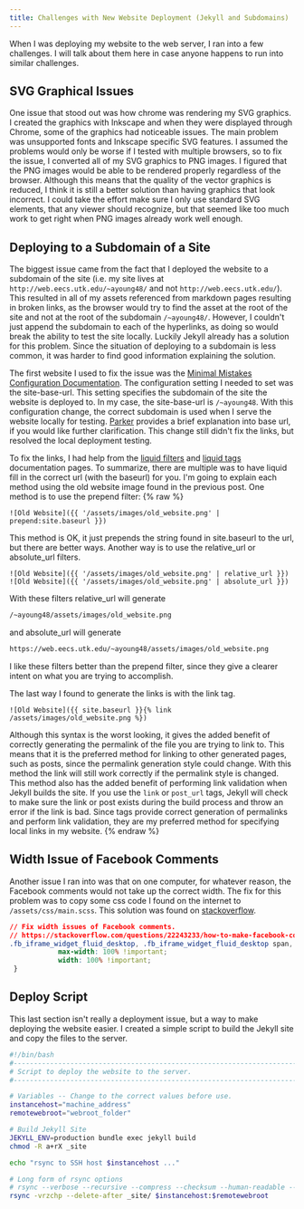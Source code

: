 ```yaml
---
title: Challenges with New Website Deployment (Jekyll and Subdomains)
---
```


When I was deploying my website to the web server, I ran into a few challenges. 
I will talk about them here in case anyone happens to run into similar 
challenges.

## SVG Graphical Issues
One issue that stood out was how chrome was rendering my SVG graphics. I 
created the graphics with Inkscape and when they were displayed through Chrome, 
some of the graphics had noticeable issues. The main problem was unsupported 
fonts and Inkscape specific SVG features. I assumed the problems would only be 
worse if I tested with multiple browsers, so to fix the issue, I converted all 
of my SVG graphics to PNG images. I figured that the PNG images would be able 
to be rendered properly regardless of the browser. Although this means that the 
quality of the vector graphics is reduced, I think it is still a better 
solution than having graphics that look incorrect. I could take the effort make 
sure I only use standard SVG elements, that any viewer should recognize, but 
that seemed like too much work to get right when PNG images already work well 
enough.

## Deploying to a Subdomain of a Site
The biggest issue came from the fact that I deployed the website to a subdomain 
of the site (i.e. my site lives at `http://web.eecs.utk.edu/~ayoung48/` and not 
`http://web.eecs.utk.edu/`). This resulted in all of my assets referenced from 
markdown pages resulting in broken links, as the browser would try to find the 
asset at the root of the site and not at the root of the subdomain 
`/~ayoung48/`. However, I couldn't just append the subdomain to each of the 
hyperlinks, as doing so would break the ability to test the site locally. 
Luckily Jekyll already has a solution for this problem. Since the situation of 
deploying to a subdomain is less common, it was harder to find good information 
explaining the solution.

The first website I used to fix the issue was the [Minimal Mistakes 
Configuration Documentation](https://mmistakes.github.io/minimal-mistakes/docs/configuration/#site-base-url).
The configuration setting I needed to set was the site-base-url. This setting 
specifies the subdomain of the site the website is deployed to. In my case, the 
site-base-url is `/~ayoung48`. With this configuration change, the correct 
subdomain is used when I serve the website locally for testing. 
[Parker](https://byparker.com/blog/2014/clearing-up-confusion-around-baseurl/) 
provides a brief explanation into base url, if you would like further 
clarification. This change still didn't fix the links, but resolved the local 
deployment testing.

To fix the links, I had help from the [liquid 
filters](https://jekyllrb.com/docs/liquid/filters/) and [liquid 
tags](https://jekyllrb.com/docs/liquid/tags/) documentation pages. To 
summarize, there are multiple was to have liquid fill in the correct url (with 
the baseurl) for you. I'm going to explain each method using the old website 
image found in the previous post. One method is to use the prepend filter:
{% raw %}
```liquid
![Old Website]({{ '/assets/images/old_website.png' | prepend:site.baseurl }})
```
This method is OK, it just prepends the string found in site.baseurl to the 
url, but there are better ways. Another way is to use the relative_url or 
absolute_url filters.
```liquid
![Old Website]({{ '/assets/images/old_website.png' | relative_url }})
![Old Website]({{ '/assets/images/old_website.png' | absolute_url }})
```
With these filters relative_url will generate
```txt
/~ayoung48/assets/images/old_website.png
```
and absolute_url will generate
```txt
https://web.eecs.utk.edu/~ayoung48/assets/images/old_website.png
```
I like these filters better than the prepend filter, since they give a clearer 
intent on what you are trying to accomplish.

The last way I found to generate the links is with the link tag.
```liquid
![Old Website]({{ site.baseurl }}{% link /assets/images/old_website.png %})
```
Although this syntax is the worst looking, it gives the added benefit of 
correctly generating the permalink of the file you are trying to link to. This 
means that it is the preferred method for linking to other generated pages, 
such as posts, since the permalink generation style could change. With this 
method the link will still work correctly if the permalink style is changed. 
This method also has the added benefit of performing link validation when 
Jekyll builds the site. If you use the `link` or `post_url` tags, Jekyll will 
check to make sure the link or post exists during the build process and throw 
an error if the link is bad. Since tags provide correct generation of 
permalinks and perform link validation, they are my preferred method for 
specifying local links in my website.
{% endraw %}

## Width Issue of Facebook Comments
Another issue I ran into was that on one computer, for whatever reason, the 
Facebook comments would not take up the correct width. The fix for this problem 
was to copy some css code I found on the internet to `/assets/css/main.scss`. 
This solution was found on 
[stackoverflow](https://stackoverflow.com/questions/22243233/how-to-make-facebook-comment-box-width-100-2014).
```css
// Fix width issues of Facebook comments.
// https://stackoverflow.com/questions/22243233/how-to-make-facebook-comment-box-width-100-2014
.fb_iframe_widget_fluid_desktop, .fb_iframe_widget_fluid_desktop span, .fb_iframe_widget_fluid_desktop iframe {
            max-width: 100% !important;
            width: 100% !important;
 }
```

## Deploy Script
This last section isn't really a deployment issue, but a way to make deploying 
the website easier. I created a simple script to build the Jekyll site and copy 
the files to the server.
```bash
#!/bin/bash
#-------------------------------------------------------------------------------
# Script to deploy the website to the server.
#-------------------------------------------------------------------------------

# Variables -- Change to the correct values before use.
instancehost="machine_address"
remotewebroot="webroot_folder"

# Build Jekyll Site
JEKYLL_ENV=production bundle exec jekyll build
chmod -R a+rX _site

echo "rsync to SSH host $instancehost ..."

# Long form of rsync options
# rsync --verbose --recursive --compress --checksum --human-readable --perms --delete-after`
rsync -vrzchp --delete-after _site/ $instancehost:$remotewebroot
```

